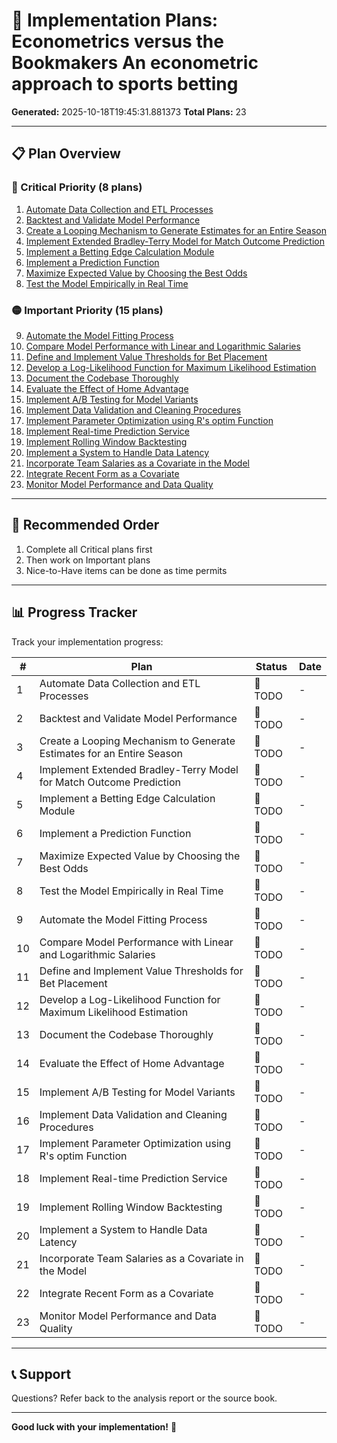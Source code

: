 # 🚀 Implementation Plans: Econometrics versus the Bookmakers An econometric approach to sports betting

**Generated:** 2025-10-18T19:45:31.881373
**Total Plans:** 23

---

## 📋 Plan Overview

### 🔴 Critical Priority (8 plans)

1. [Automate Data Collection and ETL Processes](01_Automate_Data_Collection_and_ETL_Processes.md)
2. [Backtest and Validate Model Performance](02_Backtest_and_Validate_Model_Performance.md)
3. [Create a Looping Mechanism to Generate Estimates for an Entire Season](03_Create_a_Looping_Mechanism_to_Generate_Estimates_for_an_Entire_Season.md)
4. [Implement Extended Bradley-Terry Model for Match Outcome Prediction](04_Implement_Extended_Bradley-Terry_Model_for_Match_Outcome_Prediction.md)
5. [Implement a Betting Edge Calculation Module](05_Implement_a_Betting_Edge_Calculation_Module.md)
6. [Implement a Prediction Function](06_Implement_a_Prediction_Function.md)
7. [Maximize Expected Value by Choosing the Best Odds](07_Maximize_Expected_Value_by_Choosing_the_Best_Odds.md)
8. [Test the Model Empirically in Real Time](08_Test_the_Model_Empirically_in_Real_Time.md)

### 🟡 Important Priority (15 plans)

9. [Automate the Model Fitting Process](09_Automate_the_Model_Fitting_Process.md)
10. [Compare Model Performance with Linear and Logarithmic Salaries](10_Compare_Model_Performance_with_Linear_and_Logarithmic_Salaries.md)
11. [Define and Implement Value Thresholds for Bet Placement](11_Define_and_Implement_Value_Thresholds_for_Bet_Placement.md)
12. [Develop a Log-Likelihood Function for Maximum Likelihood Estimation](12_Develop_a_Log-Likelihood_Function_for_Maximum_Likelihood_Estimation.md)
13. [Document the Codebase Thoroughly](13_Document_the_Codebase_Thoroughly.md)
14. [Evaluate the Effect of Home Advantage](14_Evaluate_the_Effect_of_Home_Advantage.md)
15. [Implement A/B Testing for Model Variants](15_Implement_AB_Testing_for_Model_Variants.md)
16. [Implement Data Validation and Cleaning Procedures](16_Implement_Data_Validation_and_Cleaning_Procedures.md)
17. [Implement Parameter Optimization using R's optim Function](17_Implement_Parameter_Optimization_using_Rs_optim_Function.md)
18. [Implement Real-time Prediction Service](18_Implement_Real-time_Prediction_Service.md)
19. [Implement Rolling Window Backtesting](19_Implement_Rolling_Window_Backtesting.md)
20. [Implement a System to Handle Data Latency](20_Implement_a_System_to_Handle_Data_Latency.md)
21. [Incorporate Team Salaries as a Covariate in the Model](21_Incorporate_Team_Salaries_as_a_Covariate_in_the_Model.md)
22. [Integrate Recent Form as a Covariate](22_Integrate_Recent_Form_as_a_Covariate.md)
23. [Monitor Model Performance and Data Quality](23_Monitor_Model_Performance_and_Data_Quality.md)

---

## 🎯 Recommended Order

1. Complete all Critical plans first
2. Then work on Important plans
3. Nice-to-Have items can be done as time permits

---

## 📊 Progress Tracker

Track your implementation progress:

| # | Plan | Status | Date |
|---|------|--------|------|
| 1 | Automate Data Collection and ETL Processes | 🔲 TODO | - |
| 2 | Backtest and Validate Model Performance | 🔲 TODO | - |
| 3 | Create a Looping Mechanism to Generate Estimates for an Entire Season | 🔲 TODO | - |
| 4 | Implement Extended Bradley-Terry Model for Match Outcome Prediction | 🔲 TODO | - |
| 5 | Implement a Betting Edge Calculation Module | 🔲 TODO | - |
| 6 | Implement a Prediction Function | 🔲 TODO | - |
| 7 | Maximize Expected Value by Choosing the Best Odds | 🔲 TODO | - |
| 8 | Test the Model Empirically in Real Time | 🔲 TODO | - |
| 9 | Automate the Model Fitting Process | 🔲 TODO | - |
| 10 | Compare Model Performance with Linear and Logarithmic Salaries | 🔲 TODO | - |
| 11 | Define and Implement Value Thresholds for Bet Placement | 🔲 TODO | - |
| 12 | Develop a Log-Likelihood Function for Maximum Likelihood Estimation | 🔲 TODO | - |
| 13 | Document the Codebase Thoroughly | 🔲 TODO | - |
| 14 | Evaluate the Effect of Home Advantage | 🔲 TODO | - |
| 15 | Implement A/B Testing for Model Variants | 🔲 TODO | - |
| 16 | Implement Data Validation and Cleaning Procedures | 🔲 TODO | - |
| 17 | Implement Parameter Optimization using R's optim Function | 🔲 TODO | - |
| 18 | Implement Real-time Prediction Service | 🔲 TODO | - |
| 19 | Implement Rolling Window Backtesting | 🔲 TODO | - |
| 20 | Implement a System to Handle Data Latency | 🔲 TODO | - |
| 21 | Incorporate Team Salaries as a Covariate in the Model | 🔲 TODO | - |
| 22 | Integrate Recent Form as a Covariate | 🔲 TODO | - |
| 23 | Monitor Model Performance and Data Quality | 🔲 TODO | - |

---

## 📞 Support

Questions? Refer back to the analysis report or the source book.

---

**Good luck with your implementation!** 🚀
